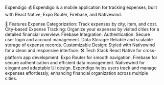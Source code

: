 Expendigo 💰
Expendigo is a mobile application for tracking expenses, built with React Native, Expo Router, Firebase, and Nativewind.

🌟 Features
Expense Categorization: Track expenses by city, item, and cost.
City-based Expense Tracking: Organize your expenses by visited cities for a detailed financial overview.
Firebase Integration:
Authentication: Secure user login and account management.
Data Storage: Reliable and scalable storage of expense records.
Customizable Design: Styled with Nativewind for a clean and responsive interface.
🛠️ Tech Stack
React Native for cross-platform app development.
Expo Router for smooth navigation.
Firebase for secure authentication and efficient data management.
Nativewind for elegant and adaptable UI design.
Expendigo helps users track and manage expenses effortlessly, enhancing financial organization across multiple cities.

